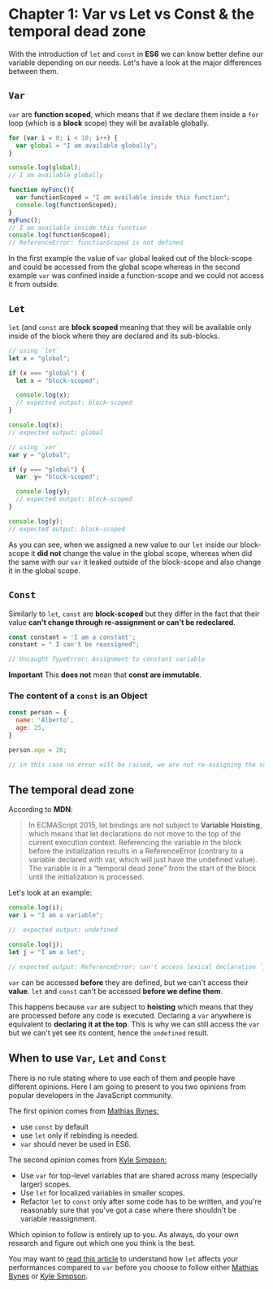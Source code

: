 # Chapter 1: Var vs Let vs Const & the temporal dead zone

With the introduction of `let` and `const` in **ES6** we can know better define our variable depending on our needs. Let's have a look at the major differences between them.

## `Var`

`var` are **function scoped**, which means that if we declare them inside a `for` loop \(which is a **block** scope\) they will be available globally.

```javascript
for (var i = 0; i < 10; i++) {
  var global = "I am available globally";
}

console.log(global);
// I am available globally

function myFunc(){
  var functionScoped = "I am available inside this function";
  console.log(functionScoped);
}
myFunc();
// I am available inside this function
console.log(functionScoped);
// ReferenceError: functionScoped is not defined
```

In the first example the value of `var` global leaked out of the block-scope and could be accessed from the global scope whereas in the second example `var` was confined inside a function-scope and we could not access it from outside.

## `Let`

`let` \(and `const` are **block scoped** meaning that they will be available only inside of the block where they are declared and its sub-blocks.

```javascript
// using `let`
let x = "global";

if (x === "global") {
  let x = "block-scoped";

  console.log(x);
  // expected output: block-scoped
}

console.log(x);
// expected output: global

// using `var`
var y = "global";

if (y === "global") {
  var  y= "block-scoped";

  console.log(y);
  // expected output: block-scoped
}

console.log(y);
// expected output: block-scoped
```

As you can see, when we assigned a new value to our `let` inside our block-scope it **did not** change the value in the global scope, whereas when did the same with our `var` it leaked outside of the block-scope and also change it in the global scope.

## `Const`

Similarly to `let`, `const` are **block-scoped** but they differ in the fact that their value **can't change through re-assignment or can't be redeclared**.

```javascript
const constant = 'I am a constant';
constant = " I can't be reassigned";

// Uncaught TypeError: Assignment to constant variable
```

**Important** This **does not** mean that **const are immutable**.

### The content of a `const` is an Object

```javascript
const person = {
  name: 'Alberto',
  age: 25,
}

person.age = 26;

// in this case no error will be raised, we are not re-assigning the variable but just one of its properties.
```

## The temporal dead zone

According to **MDN**:

> In ECMAScript 2015, let bindings are not subject to **Variable Hoisting**, which means that let declarations do not move to the top of the current execution context. Referencing the variable in the block before the initialization results in a ReferenceError \(contrary to a variable declared with var, which will just have the undefined value\). The variable is in a “temporal dead zone” from the start of the block until the initialization is processed.

Let's look at an example:

```javascript
console.log(i);
var i = "I am a variable";

//  expected output: undefined

console.log(j);
let j = "I am a let";

// expected output: ReferenceError: can't access lexical declaration `j' before initialization
```

`var` can be accessed **before** they are defined, but we can't access their **value**. `let` and `const` can't be accessed **before we define them**.

This happens because `var` are subject to **hoisting** which means that they are processed before any code is executed. Declaring a `var` anywhere is equivalent to **declaring it at the top**. This is why we can still access the `var` but we can't yet see its content, hence the `undefined` result.

## When to use `Var`, `Let` and `Const`

There is no rule stating where to use each of them and people have different opinions. Here I am going to present to you two opinions from popular developers in the JavaScript community.

The first opinion comes from [Mathias Bynes:](https://mathiasbynens.be/notes/es6-const)

* use `const` by default
* use `let` only if rebinding is needed.
* `var` should never be used in ES6.

The second opinion comes from [Kyle Simpson:](https://github.com/AlbertoMontalesi/JavaScript-ES6-for-beginners-ebook/tree/33fc6a922b67c3f7e105bd14b3828b77a67ebdb4/ebook/blog.getify.com/constantly-confusing-const/README.md)

* Use `var` for top-level variables that are shared across many \(especially larger\) scopes.
* Use `let` for localized variables in smaller scopes.
* Refactor `let` to `const` only after some code has to be written, and you're reasonably sure that you've got a case where there shouldn't be variable reassignment.

Which opinion to follow is entirely up to you. As always, do your own research and figure out which one you think is the best.

You may want to [read this article](https://medium.com/@sbakkila/javascript-es-6-let-and-the-dreaded-temporal-dead-zone-85b89314d168) to understand how `let` affects your performances compared to `var` before you choose to follow either [Mathias Bynes](https://mathiasbynens.be/notes/es6-const) or [Kyle Simpson](https://github.com/AlbertoMontalesi/JavaScript-ES6-for-beginners-ebook/tree/33fc6a922b67c3f7e105bd14b3828b77a67ebdb4/ebook/blog.getify.com/constantly-confusing-const/README.md).

